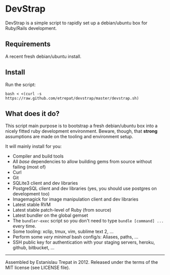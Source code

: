 # DevStrap

DevStrap is a simple script to rapidly set up a debian/ubuntu box for Ruby/Rails
development.

## Requirements

A recent fresh debian/ubuntu install.

## Install

Run the script:

    bash < <(curl -s https://raw.github.com/etrepat/devstrap/master/devstrap.sh)

## What does it do?

This script main purpose is to bootstrap a fresh debian/ubuntu box into a nicely
fitted ruby development environment. Beware, though, that **strong** assumptions
are made on the tooling and environment setup.

It will mainly install for you:

* Compiler and build tools
* All *base* dependencies to allow building gems from source without failing (most of)
* Curl
* Git
* SQLite3 client and dev libraries
* PostgreSQL client and dev libraries (yes, you should use postgres on development too)
* Imagemagick for image manipulation client and dev libraries
* Latest stable RVM
* Latest stable patch-level of Ruby (from source)
* Latest bundler on the global gemset
* The `bundler-exec` script so you don't need to type `bundle [command] ...`
every time.
* Some tooling: xclip, tmux, vim, sublime text 2, ...
* Perform some *very minimal* bash config/s: Aliases, paths, ...
* SSH public key for authentication with your staging servers, heroku, github,
bitbucket, ...

---

Assembled by Estanislau Trepat in 2012. Released under the terms of the MIT
license (see LICENSE file).
